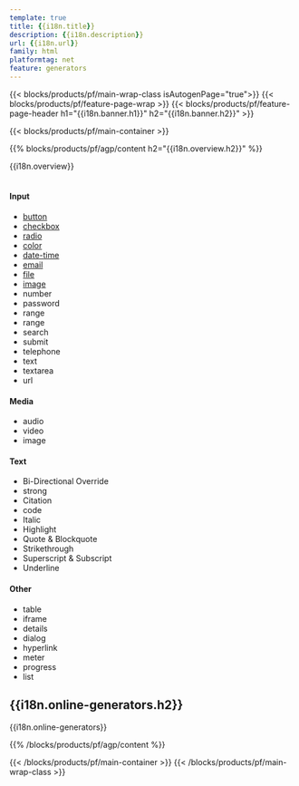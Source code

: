 ```yaml
---
template: true
title: {{i18n.title}}
description: {{i18n.description}}
url: {{i18n.url}}
family: html
platformtag: net
feature: generators
---
```


{{< blocks/products/pf/main-wrap-class isAutogenPage="true">}}
{{< blocks/products/pf/feature-page-wrap >}}
{{< blocks/products/pf/feature-page-header h1="{{i18n.banner.h1}}"  h2="{{i18n.banner.h2}}" >}}

{{< blocks/products/pf/main-container >}}

{{% blocks/products/pf/agp/content h2="{{i18n.overview.h2}}" %}}

{{i18n.overview}}
<br><br>

<div class="row">
	<div class="col-md-3">
        <h4>Input</h4>				
		<ul>
			<li><a href="https://products.aspose.com/html/{{lang.url-fragment}}net/generators/button/" target="_blank">button</a></li>
			<li><a href="https://products.aspose.com/html/{{lang.url-fragment}}net/generators/checkbox/" target="_blank">checkbox</a></li>
			<li><a href="https://products.aspose.com/html/{{lang.url-fragment}}net/generators/radio/" target="_blank">radio</a></li>
            <li><a href="https://products.aspose.com/html/{{lang.url-fragment}}net/generators/color/" target="_blank">color</a></li>
            <li><a href="https://products.aspose.com/html/{{lang.url-fragment}}net/generators/date-time/" target="_blank">date-time</a></li>
            <li><a href="https://products.aspose.com/html/{{lang.url-fragment}}net/generators/email/" target="_blank">email</a></li>
            <li><a href="https://products.aspose.com/html/{{lang.url-fragment}}net/generators/file/" target="_blank">file</a></li>
            <li><a href="https://products.aspose.com/html/{{lang.url-fragment}}net/generators/image-input/" target="_blank">image</a></li>
            <li>number</li>
            <li>password</li>
            <li>range</li>
			<li>range</li>
			<li>search</li>
			<li>submit</li>
			<li>telephone</li>
			<li>text</li>
			<li>textarea</li>
			<li>url</li>					
		</ul>
	</div>
	<div class="col-md-3">		
		<h4>Media</h4>
        <ul>
			<li>audio</li>
			<li>video</li>
			<li>image</li>
        </ul>
	</div>
	<div class="col-md-3">		
		<h4>Text</h4>
        <ul>
			<li>Bi-Directional Override</li>
			<li>strong</li>
			<li>Citation</li>
			<li>code</li>
			<li>Italic</li>
			<li>Highlight</li>
			<li>Quote & Blockquote</li>
			<li>Strikethrough</li>
			<li>Superscript & Subscript</li>
			<li>Underline</li>								
		</ul>
	</div>
    <div class="col-md-3">		
		<h4>Other</h4>
        <ul>
			<li>table</li>
			<li>iframe</li>
			<li>details</li>
			<li>dialog</li>
			<li>hyperlink</li>
			<li>meter</li>
			<li>progress</li>
			<li>list</li>								
		</ul>
	</div>	
</div>

<h2>{{i18n.online-generators.h2}}</h2>

{{i18n.online-generators}}

{{% /blocks/products/pf/agp/content %}}

{{< /blocks/products/pf/main-container >}}
{{< /blocks/products/pf/main-wrap-class >}}